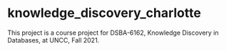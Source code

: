 # knowledge_discovery_charlotte
This project is a course project for DSBA-6162, Knowledge Discovery in Databases, at UNCC, Fall 2021.
